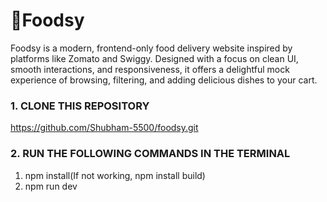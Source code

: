 # 🍔Foodsy

Foodsy is a modern, frontend-only food delivery website inspired by platforms like Zomato and Swiggy. Designed with a focus on clean UI, smooth interactions, and responsiveness, it offers a delightful mock experience of browsing, filtering, and adding delicious dishes to your cart.

### 1. CLONE THIS REPOSITORY
https://github.com/Shubham-5500/foodsy.git

### 2. RUN THE FOLLOWING COMMANDS IN THE TERMINAL
1. npm install(If not working, npm install build)
2. npm run dev
